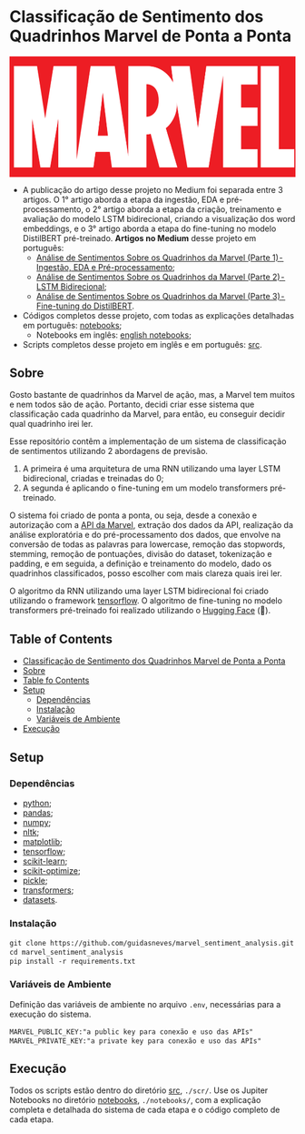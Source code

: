 <a name="1"></a>
# Classificação de Sentimento dos Quadrinhos Marvel de Ponta a Ponta
<img align='center' src='./figures/marvel.png' style='width:600px;'>

* A publicação do artigo desse projeto no Medium foi separada entre 3 artigos. O 1° artigo aborda a etapa da ingestão, EDA e pré-processamento, o 2° artigo aborda a etapa da criação, treinamento e avaliação do modelo LSTM bidirecional, criando a visualização dos word embeddings, e o 3° artigo aborda a etapa do fine-tuning no modelo DistilBERT pré-treinado. **Artigos no Medium** desse projeto em português:
  * [Análise de Sentimentos Sobre os Quadrinhos da Marvel (Parte 1) - Ingestão, EDA e Pré-processamento](https://medium.com/@guineves.py/c5a0e35bb586);
  * [Análise de Sentimentos Sobre os Quadrinhos da Marvel (Parte 2) - LSTM Bidirecional](https://medium.com/@guineves.py/101ca13b92a6);
  * [Análise de Sentimentos Sobre os Quadrinhos da Marvel (Parte 3) - Fine-tuning do DistilBERT](https://medium.com/@guineves.py/2648e14c9123).
* Códigos completos desse projeto, com todas as explicações detalhadas em português: [notebooks](./notebooks);
  * Notebooks em inglês: [english notebooks](./notebooks/en_notebooks);
* Scripts completos desse projeto em inglês e em português: [src](./src/).

<a name="2"></a>
## Sobre
Gosto bastante de quadrinhos da Marvel de ação, mas, a Marvel tem muitos e nem todos são de ação. Portanto, decidi criar esse sistema que classificação cada quadrinho da Marvel, para então, eu conseguir decidir qual quadrinho irei ler.

Esse repositório contêm a implementação de um sistema de classificação de sentimentos utilizando 2 abordagens de previsão.
1. A primeira é uma arquitetura de uma RNN utilizando uma layer LSTM bidirecional, criadas e treinadas do 0;
2. A segunda é aplicando o fine-tuning em um modelo transformers pré-treinado.

O sistema foi criado de ponta a ponta, ou seja, desde a conexão e autorização com a [API da Marvel](https://developer.marvel.com/), extração dos dados da API, realização da análise exploratória e do pré-processamento dos dados, que envolve na conversão de todas as palavras para lowercase, remoção das stopwords, stemming, remoção de pontuações, divisão do dataset, tokenização e padding, e em seguida, a definição e treinamento do modelo, dado os quadrinhos classificados, posso escolher com mais clareza quais irei ler.

O algoritmo da RNN utilizando uma layer LSTM bidirecional foi criado utilizando o framework [tensorflow](https://www.tensorflow.org/?hl=pt-br). O algoritmo de fine-tuning no modelo transformers pré-treinado foi realizado utilizando o [Hugging Face](https://huggingface.co/) (🤗).

<a name="3"></a>
## Table of Contents
* [Classificação de Sentimento dos Quadrinhos Marvel de Ponta a Ponta](#1)
* [Sobre](#2)
* [Table fo Contents](#3)
* [Setup](#4)
   * [Dependências](#4.1)
   * [Instalação](#4.2)
   * [Variáveis de Ambiente](#4.3)
* [Execução](#5)

<a name="4"></a>
## Setup
<a name="4.1"></a>
### Dependências
* [python](https://www.python.org/);
* [pandas](https://pandas.pydata.org/);
* [numpy](www.numpy.org);
* [nltk](https://www.nltk.org/);
* [matplotlib](http://matplotlib.org);
* [tensorflow](https://www.tensorflow.org/);
* [scikit-learn](https://scikit-learn.org/stable/);
* [scikit-optimize](https://scikit-optimize.github.io/stable/);
* [pickle](https://docs.python.org/3/library/pickle.html);
* [transformers](https://huggingface.co/docs/transformers/index);
* [datasets](https://huggingface.co/docs/datasets/index).

<a name="4.2"></a>
### Instalação
```terminal
git clone https://github.com/guidasneves/marvel_sentiment_analysis.git
cd marvel_sentiment_analysis
pip install -r requirements.txt
```

<a name="4.3"></a>
### Variáveis de Ambiente
Definição das variáveis de ambiente no arquivo `.env`, necessárias para a execução do sistema.
```text
MARVEL_PUBLIC_KEY:"a public key para conexão e uso das APIs"
MARVEL_PRIVATE_KEY:"a private key para conexão e uso das APIs"
```

<a name="5"></a>
## Execução
Todos os scripts estão dentro do diretório [src](./src/), `./scr/`. Use os Jupiter Notebooks no diretório [notebooks](./notebooks/), `./notebooks/`, com a explicação completa e detalhada do sistema de cada etapa e o código completo de cada etapa.

